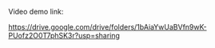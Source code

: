 Video demo link:

 https://drive.google.com/drive/folders/1bAiaYwUaBVfn9wK-PUofz2O0T7phSK3r?usp=sharing

 
